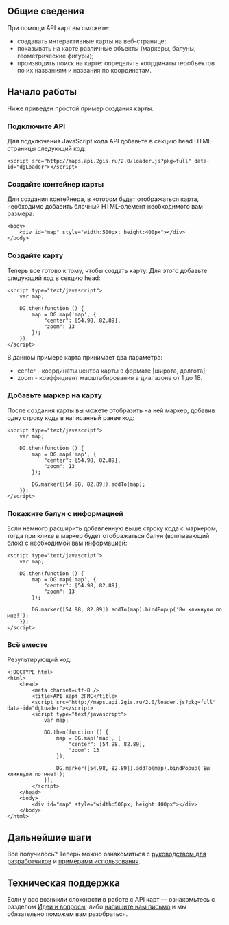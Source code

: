 ## Общие сведения

При помощи API карт вы сможете:

* <span style="color:323232">создавать интерактивные карты на веб-странице;</span>
* <span style="color:323232">показывать на карте различные объекты (маркеры, балуны, геометрические фигуры);</span>
* <span style="color:323232">производить поиск на карте: определять координаты геообъектов по их названиям и названия по координатам.</span>

## Начало работы

Ниже приведен простой пример создания карты.

### Подключите API

Для подключения JavaScript кода API добавьте в секцию head HTML-страницы следующий код:

    <script src="http://maps.api.2gis.ru/2.0/loader.js?pkg=full" data-id="dgLoader"></script>

### Создайте контейнер карты

Для создания контейнера, в котором будет отображаться карта, необходимо добавить блочный HTML-элемент необходимого вам размера:
    
    <body>
        <div id="map" style="width:500px; height:400px"></div>
    </body>

### Создайте карту

Теперь все готово к тому, чтобы создать карту. Для этого добавьте следующий код в секцию head:

    <script type="text/javascript">
        var map;

        DG.then(function () {
            map = DG.map('map', {
                "center": [54.98, 82.89],
                "zoom": 13
            });
        });
    </script>

В данном примере карта принимает два параметра:

* <span style="color:323232">center - координаты центра карты в формате [широта, долгота];</span>
* <span style="color:323232">zoom - коэффициент масштабирования в диапазоне от 1 до 18.</span>

### Добавьте маркер на карту

После создания карты вы можете отобразить на ней маркер, добавив одну строку кода в написанный ранее код:

    <script type="text/javascript">
        var map;

        DG.then(function () {
            map = DG.map('map', {
                "center": [54.98, 82.89],
                "zoom": 13
            });

            DG.marker([54.98, 82.89]).addTo(map);
        });
    </script>

### Покажите балун с информацией

Если немного расширить добавленную выше строку кода с маркером, тогда при клике в маркер будет отображаться балун (всплывающий блок) с необходимой вам информацией:

    <script type="text/javascript">
        var map;

        DG.then(function () {
            map = DG.map('map', {
                "center": [54.98, 82.89],
                "zoom": 13
            });

            DG.marker([54.98, 82.89]).addTo(map).bindPopup('Вы кликнули по мне!');
        });
    </script>

### Всё вместе

Результирующий код:

    <!DOCTYPE html>
    <html>
        <head>
            <meta charset=utf-8 />
            <title>API карт 2ГИС</title>
            <script src="http://maps.api.2gis.ru/2.0/loader.js?pkg=full" data-id="dgLoader"></script>
            <script type="text/javascript">
                var map;
        
                DG.then(function () {
                    map = DG.map('map', {
                        "center": [54.98, 82.89],
                        "zoom": 13
                    });
        
                    DG.marker([54.98, 82.89]).addTo(map).bindPopup('Вы кликнули по мне!');
                });
            </script>
        </head>
        <body>
            <div id="map" style="width:500px; height:400px"></div>  
        </body>
    </html>

## Дальнейшие шаги

Всё получилось? Теперь можно ознакомиться с [руководством для разработчиков](/doc/maps/manual/loading) и [примерами использования](doc/maps/examples/base).

## Техническая поддержка

Если у вас возникли сложности в работе с API карт &mdash; ознакомьтесь с разделом [Идеи и вопросы](https://api2gis.uservoice.com), либо [напишите нам письмо](mailto:api@2gis.ru) и мы обязательно поможем вам разобраться.
